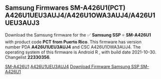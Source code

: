 <h2>Samsung Firmwares SM-A426U1(PCT) A426U1UEU3AUJ4/A426U1OWA3AUJ4/A426U1UEU3AUJ3</h2>
Download the Samsung firmware for the ✅ <strong>Samsung SSP </strong> ⭐ <strong>SM-A426U1</strong> with product code <strong>PCT</strong> <strong> from Puerto Rico</strong>. This firmware has version number PDA <strong>A426U1UEU3AUJ4</strong> and CSC A426U1OWA3AUJ4. The operating system of this firmware is Android R , with build date 2021-10-30. Changelist <strong>22330356</strong>.


[SM-A426U1](https://samfirm.shop/samsung/model/SM-A426U1)
[A426U1UEU3AUJ4](https://samfirm.shop/samsung/pda/A426U1UEU3AUJ4)
[Download Firmware Samsung SSP SM-A426U1](https://samfirm.shop/samsung/firmware/470057)
